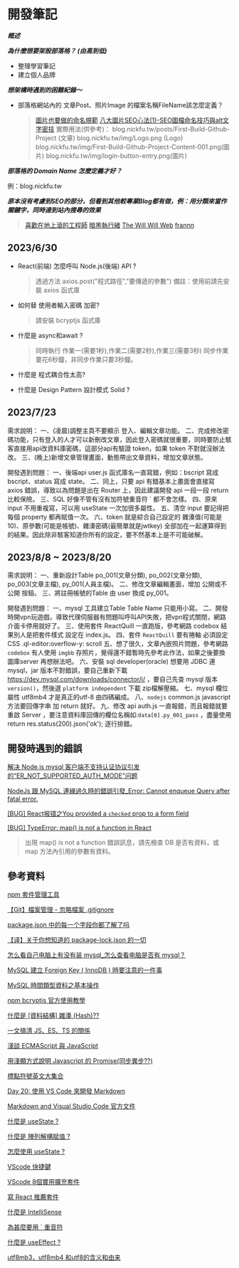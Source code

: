 # 開發筆記

***概述***

***為什麼想要架設部落格？ (由高到低)***

* 整理學習筆記
* 建立個人品牌

***想架構時遇到的困難紀錄～***

* 部落格網站內的 文章Post、照片Image 的檔案名稱FileName該怎麼定義？
  > [圖片也要做的命名規範](https://medium.com/@floraya/%E5%9C%96%E7%89%87%E4%B9%9F%E8%A6%81%E5%81%9A%E7%9A%84%E5%91%BD%E5%90%8D%E8%A6%8F%E7%AF%84-9a673c372a87)
  > [八大圖片SEO心法(1)-SEO圖檔命名技巧與alt文字密技](https://www.tedu.tw/blog/8-Image-SEO-essential-Tips-1.html)
  實際用法(供參考)：
  blog.nickfu.tw/posts/First-Build-Github-Project (文章)
  blog.nickfu.tw/img/Logo.png (Logo)
  blog.nickfu.tw/img/First-Build-Github-Project-Content-001.png(圖片)
  blog.nickfu.tw/img/login-button-entry.png(圖片)


***部落格的 Domain Name 怎麼定義才好？***

例：blog.nickfu.tw

***原本沒有考慮到SEO的部分，但看到其他較專業Blog都有做，例：用分類來當作關鍵字，同時達到站內搜尋的效果***
 > [喜歡在地上滾的工程師](https://blog.niclin.tw/2015/11/26/session-%E8%88%87-cookie-%E7%9A%84%E5%B7%AE%E5%88%A5/)
 > [暗黑執行緒](https://blog.darkthread.net/blog/oci-dll-bomb/)
 > [The Will Will Web](https://blog.miniasp.com/post/2023/04/27/ASPNET-Core-Data-Protection-Overview)
 > [frannn](https://frannn.dev/posts/27fd8f25/)

## 2023/6/30 

* React(前端) 怎麼呼叫 Node.js(後端) API ?
  > 透過方法 axios.post("程式路徑","要傳遞的參數")
  > 備註：使用前請先安裝 axios 函式庫

* 如何替 使用者輸入密碼 加密?
  > 請安裝 bcryptjs 函式庫

* 什麼是 async和await ?
  > 同時執行 作業一(需要1秒),作業二(需要2秒),作業三(需要3秒) 同步作業要花6秒鐘，非同步作業只要3秒鐘。

* 什麼是 程式耦合性太高?

* 什麼是 Design Pattern 設計模式 Solid ?

## 2023/7/23

需求說明：
一、(凌晨)調整主頁不要顯示 登入、編輯文章功能。
二、完成修改密碼功能，只有登入的人才可以新刪改文章，因此登入密碼就很重要，同時要防止駭客直接用api改資料庫密碼，這部分api有驗證 token，如果 token 不對就沒辦法改。
三、(晚上)新增文章管理畫面，動態帶出文章資料，增加文章狀態。

開發遇到問題：
一、後端api user.js 函式庫名一直寫錯，例如：bscript 寫成 bscript、status 寫成 state。
二、同上，只要 api 有錯基本上畫面會直接寫 axios 錯誤，導致以為問題是出在 Router 上，因此建議開發 api 一段一段 return 比較保險。
三、SQL 好像不管有沒有加符號重音符 ` 都不會怎樣。
四、原來 input 不用重複寫，可以用 useState 一次加很多屬性。
五、清空 input 要記得把每個 property 都再賦值一次。 
六、token 就是綜合自己設定的 雜湊值(可能是10)、原參數(可能是帳號)、雜湊密碼(最簡單就是jwtkey) 全部加在一起運算得到的結果。因此除非駭客知道你所有的設定，要不然基本上是不可能破解。

## 2023/8/8 ~ 2023/8/20

需求說明：
一、重新設計Table po_001(文章分類), po_002(文章分類), po_003(文章主檔), py_001(人員主檔)。
二、修改文章編輯畫面，增加 公開或不公開 按鈕。
三、將註冊帳號的Table 由 user 換成 py_001。

開發遇到問題：
一、mysql 工具建立Table Table Name 只能用小寫。
二、開發時開vpn玩遊戲，導致代理伺服器有問題叫呼叫API失敗，把vpn程式關閉，網路介面卡停用就好了。
三、使用套件 ReactQuill 一直跑版，參考網路 codebox 結果別人是把套件樣式 設定在 index.js。
四、套件 `ReactQuill` 要有捲軸 必須設定 CSS .ql-editor:overflow-y: scroll
五、想了很久，文章內嵌照片問題，參考網路 `codebox` 有人使用 `imgbb` 存照片，覺得還不錯暫時先參考此作法，如果之後要換 圖庫server 再想辦法吧。
六、安裝 sql developer(oracle) 想要用 JDBC 連 mysql，jar 版本不對錯誤，要自己重新下載 https://dev.mysql.com/downloads/connector/j/ ，要自己先查 mysql 版本 `version()`，然後選 `platform independent` 下載 zip檔解壓縮。
七、mysql 欄位屬性 utf8mb4 才是真正的utf-8 由四碼編成。
八、`nodejs` common.js javascript 方法要回傳字串 加 return 就好。
九、修改 api auth.js 一直報錯，而且報錯就要重啟 Server ，要注意資料庫回傳的欄位名稱如:`data[0].py_001_pass` ，盡量使用 return res.status(200).json('ok'); 逐行排錯。

## 開發時遇到的錯誤

[解决 Node.js mysql 客户端不支持认证协议引发的“ER_NOT_SUPPORTED_AUTH_MODE”问题](https://waylau.com/node.js-mysql-client-does-not-support-authentication-protocol/)

[NodeJs 跟 MySQL 連線過久時的錯誤引發\_Error: Cannot enqueue Query after fatal error.](https://coolmandiary.blogspot.com/2021/01/nodejsmysqlerror-cannot-enqueue-query.html)

[[BUG] React报错之You provided a `checked` prop to a form field](https://www.cnblogs.com/chuckQu/p/16625969.html)

[[BUG] TypeError: map() is not a function in React](https://bobbyhadz.com/blog/react-map-is-not-a-function)

> 出現 map() is not a function 錯誤訊息，請先檢查 DB 是否有資料，或 map 方法內引用的參數有資料。


## 參考資料

[npm 套件管理工具](https://ithelp.ithome.com.tw/articles/10191670)

[【Git】檔案管理 - 忽略檔案 .gitignore](https://ithelp.ithome.com.tw/articles/10272447)

[package.json 中的每一个字段你都了解了吗](https://zhuanlan.zhihu.com/p/412183990)

[【译】关于你想知道的 package-lock.json 的一切](https://juejin.cn/post/6844903731067093005)

[怎么看自己电脑上有没有装 mysql\_怎么查看电脑是否有 mysql？](https://blog.csdn.net/weixin_39963053/article/details/113137425)

[MySQL 建立 Foreign Key ( InnoDB ) 時要注意的一件事](https://lagunawang.pixnet.net/blog/post/25455909-mysql-%e5%bb%ba%e7%ab%8bforeign-key-%28-innodb-%29-%e6%99%82%e8%a6%81%e6%b3%a8%e6%84%8f%e7%9a%84%e4%b8%80%e4%bb%b6%e4%ba%8b)

[MySQL 時間類型資料之基本操作](https://ithelp.ithome.com.tw/articles/10254833)

[npm bcryptjs 官方使用教學](https://www.npmjs.com/package/bcryptjs)

[什麼是 [資料結構] 雜湊 (Hash)??](<https://ithelp.ithome.com.tw/articles/10208884>)

[一文搞清 JS、ES、TS 的關係](https://juejin.cn/post/6882927003188592654)

[淺談 ECMAScript 與 JavaScript](https://ithelp.ithome.com.tw/articles/10213310)

[用淺顯方式說明 Javascript 的 Promise(同步異步??)](https://ithelp.ithome.com.tw/articles/10230214)

[標點符號英文大集合](https://www.managertoday.com.tw/english/view/56185?)

[Day 20: 使用 VS Code 來開發 Markdown](https://ithelp.ithome.com.tw/articles/10225442)

[Markdown and Visual Studio Code 官方文件](https://code.visualstudio.com/docs/languages/markdown)

[什麼是 useState ?](https://pjchender.dev/react-bootcamp/docs/bootcamp/week1/use-state/)

[什麼是 陣列解構賦值 ?](https://developer.mozilla.org/zh-TW/docs/Web/JavaScript/Reference/Operators/Destructuring_assignment)

[怎麼使用 useState ?](https://www.youtube.com/watch?v=Fhu5cu864ag)

[VScode 快捷鍵](https://www.youtube.com/watch?v=jsZoR1kkq6s)

[VScode 8個實用擴充套件](https://www.youtube.com/watch?v=kyRclsioJBQ)

[寫 React 推薦套件](https://codelove.tw/@tony/post/9aWN3g)

[什麼是 IntelliSense ](https://ithelp.ithome.com.tw/articles/10219794)

[為甚麼要用 ` 重音符](https://stackoverflow.com/questions/33679732/difference-if-there-is-any-between-and-in-javascript)

[什麼是 useEffect ?](https://www.youtube.com/watch?v=258hmDa-65o&list=LL&index=1)

[utf8mb3，utf8mb4 和utf8的含义和由来](https://blog.csdn.net/htuhxf/article/details/90676341)
